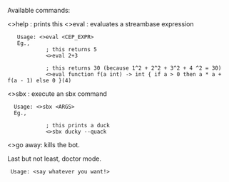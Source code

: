 Available commands:

<>help : prints this
<>eval : evaluates a streambase expression
      
       Usage: <>eval <CEP_EXPR>
       Eg.,
                ; this returns 5
                <>eval 2+3

                ; this returns 30 (because 1^2 + 2^2 + 3^2 + 4 ^2 = 30)
                <>eval function f(a int) -> int { if a > 0 then a * a + f(a - 1) else 0 }(4)

<>sbx : execute an sbx command
      
      Usage: <>sbx <ARGS>
      Eg.,

                ; this prints a duck
                <>sbx ducky --quack

<>go away: kills the bot.


Last but not least, doctor mode.

     Usage: <say whatever you want!>
